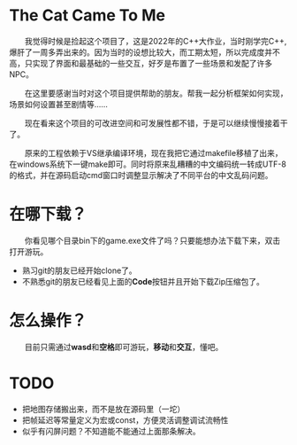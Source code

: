 # The Cat Came To Me
&emsp;&emsp;我觉得时候是捡起这个项目了，这是2022年的C++大作业，当时刚学完C++, 爆肝了一周多弄出来的。因为当时的设想比较大，而工期太短，所以完成度并不高，只实现了界面和最基础的一些交互，好歹是布置了一些场景和发配了许多NPC。

&emsp;&emsp;在这里要感谢当时对这个项目提供帮助的朋友。帮我一起分析框架如何实现，场景如何设置甚至剧情等……

&emsp;&emsp;现在看来这个项目的可改进空间和可发展性都不错，于是可以继续慢慢接着干了。

&emsp;&emsp;原来的工程依赖于VS继承编译环境，现在我把它通过makefile移植了出来，在windows系统下一键make即可。同时将原来乱糟糟的中文编码统一转成UTF-8的格式，并在源码启动cmd窗口时调整显示解决了不同平台的中文乱码问题。

# 在哪下载？
&emsp;&emsp;你看见哪个目录bin下的game.exe文件了吗？只要能想办法下载下来，双击打开游玩。
- 熟习git的朋友已经开始clone了。
- 不熟悉git的朋友已经看见上面的**Code**按钮并且开始下载Zip压缩包了。

# 怎么操作？
&emsp;&emsp;目前只需通过**wasd**和**空格**即可游玩，**移动**和**交互**，懂吧。

# TODO
- 把地图存储搬出来，而不是放在源码里（一坨）
- 把帧延迟等常量定义为宏或const，方便灵活调整调试流畅性
- 似乎有闪屏问题？不知道能不能通过上面那条解决。
